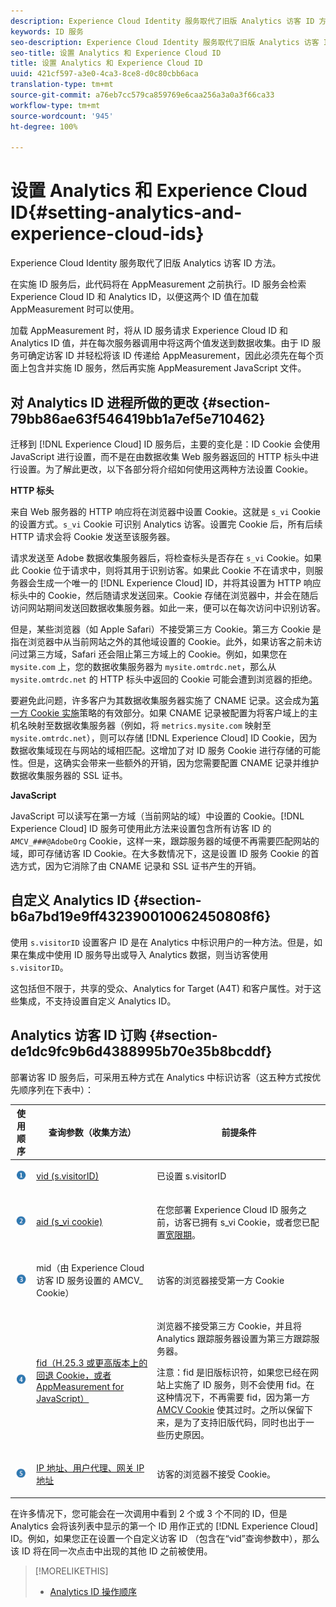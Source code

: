 ```yaml
---
description: Experience Cloud Identity 服务取代了旧版 Analytics 访客 ID 方法。
keywords: ID 服务
seo-description: Experience Cloud Identity 服务取代了旧版 Analytics 访客 ID 方法。
seo-title: 设置 Analytics 和 Experience Cloud ID
title: 设置 Analytics 和 Experience Cloud ID
uuid: 421cf597-a3e0-4ca3-8ce8-d0c80cbb6aca
translation-type: tm+mt
source-git-commit: a76eb7cc579ca859769e6caa256a3a0a3f66ca33
workflow-type: tm+mt
source-wordcount: '945'
ht-degree: 100%

---
```



# 设置 Analytics 和 Experience Cloud ID{#setting-analytics-and-experience-cloud-ids}

Experience Cloud Identity 服务取代了旧版 Analytics 访客 ID 方法。

在实施 ID 服务后，此代码将在 AppMeasurement 之前执行。ID 服务会检索 Experience Cloud ID 和 Analytics ID，以便这两个 ID 值在加载 AppMeasurement 时可以使用。

加载 AppMeasurement 时，将从 ID 服务请求 Experience Cloud ID 和 Analytics ID 值，并在每次服务器调用中将这两个值发送到数据收集。由于 ID 服务可确定访客 ID 并轻松将该 ID 传递给 AppMeasurement，因此必须先在每个页面上包含并实施 ID 服务，然后再实施 AppMeasurement JavaScript 文件。

## 对 Analytics ID 进程所做的更改 {#section-79bb86ae63f546419bb1a7ef5e710462}

迁移到 [!DNL Experience Cloud] ID 服务后，主要的变化是：ID Cookie 会使用 JavaScript 进行设置，而不是在由数据收集 Web 服务器返回的 HTTP 标头中进行设置。为了解此更改，以下各部分将介绍如何使用这两种方法设置 Cookie。

**HTTP 标头**

来自 Web 服务器的 HTTP 响应将在浏览器中设置 Cookie。这就是 `s_vi` Cookie 的设置方式。`s_vi` Cookie 可识别 Analytics 访客。设置完 Cookie 后，所有后续 HTTP 请求会将 Cookie 发送至该服务器。

请求发送至 Adobe 数据收集服务器后，将检查标头是否存在 `s_vi` Cookie。如果此 Cookie 位于请求中，则将其用于识别访客。如果此 Cookie 不在请求中，则服务器会生成一个唯一的 [!DNL Experience Cloud] ID，并将其设置为 HTTP 响应标头中的 Cookie，然后随请求发送回来。Cookie 存储在浏览器中，并会在随后访问网站期间发送回数据收集服务器。如此一来，便可以在每次访问中识别访客。

但是，某些浏览器（如 Apple Safari）不接受第三方 Cookie。第三方 Cookie 是指在浏览器中从当前网站之外的其他域设置的 Cookie。此外，如果访客之前未访问过第三方域，Safari 还会阻止第三方域上的 Cookie。例如，如果您在 `mysite.com` 上，您的数据收集服务器为 `mysite.omtrdc.net`，那么从 `mysite.omtrdc.net` 的 HTTP 标头中返回的 Cookie 可能会遭到浏览器的拒绝。

要避免此问题，许多客户为其数据收集服务器实施了 CNAME 记录。这会成为[第一方 Cookie 实施](https://docs.adobe.com/content/help/zh-Hans/core-services/interface/ec-cookies/cookies-first-party.html)策略的有效部分。如果 CNAME 记录被配置为将客户域上的主机名映射至数据收集服务器（例如，将 `metrics.mysite.com` 映射至 `mysite.omtrdc.net`），则可以存储 [!DNL Experience Cloud] ID Cookie，因为数据收集域现在与网站的域相匹配。这增加了对 ID 服务 Cookie 进行存储的可能性。但是，这确实会带来一些额外的开销，因为您需要配置 CNAME 记录并维护数据收集服务器的 SSL 证书。

**JavaScript**

JavaScript 可以读写在第一方域（当前网站的域）中设置的 Cookie。[!DNL Experience Cloud] ID 服务可使用此方法来设置包含所有访客 ID 的 `AMCV_###@AdobeOrg` Cookie，这样一来，跟踪服务器的域便不再需要匹配网站的域，即可存储访客 ID Cookie。在大多数情况下，这是设置 ID 服务 Cookie 的首选方式，因为它消除了由 CNAME 记录和 SSL 证书产生的开销。

<!---However, there are a few situations where setting the cookie in the HTTP header is beneficial for cross-domain tracking, which is described in [Data Collection CNAMEs and Cross-Domain Tracking](../../reference/analytics-reference/cname.md#concept-4df91f8a30ad4ec7a01eb943d579cc9d).-->

## 自定义 Analytics ID {#section-b6a7bd19e9ff432390010062450808f6}

使用 `s.visitorID` 设置客户 ID 是在 Analytics 中标识用户的一种方法。但是，如果在集成中使用 ID 服务导出或导入 Analytics 数据，则当访客使用 `s.visitorID`。

这包括但不限于，共享的受众、Analytics for Target (A4T) 和客户属性。对于这些集成，不支持设置自定义 Analytics ID。

## Analytics 访客 ID 订购 {#section-de1dc9fc9b6d4388995b70e35b8bcddf}

部署访客 ID 服务后，可采用五种方式在 Analytics 中标识访客（这五种方式按优先顺序列在下表中）：

<table id="table_D267D36451F643D1BB68AF6FEAA6AD1A"> 
 <thead> 
  <tr> 
   <th colname="col1" class="entry"> 使用顺序 </th> 
   <th colname="col2" class="entry"> 查询参数（收集方法） </th> 
   <th colname="col3" class="entry"> 前提条件 </th> 
  </tr> 
 </thead>
 <tbody> 
  <tr> 
   <td colname="col1"> <p> <img id="image_9F3E58898A1B4F40BBDEF5ADE362E55C" src="assets/step1_icon.png" /> </p> </td> 
   <td colname="col2"> <p> <a href="https://docs.adobe.com/content/help/zh-Hans/analytics/implementation/vars/config-vars/visitorid.html" format="http" scope="external"> vid (s.visitorID)</a> </p> </td> 
   <td colname="col3"> <p>已设置 s.visitorID </p> </td> 
  </tr> 
  <tr> 
   <td colname="col1"> <p> <img id="image_77A06981672745B6AEA8BB4D55911CCA" src="assets/step2_icon.png" /> </p> </td> 
   <td colname="col2"> <p> <a href="https://docs.adobe.com/content/help/zh-Hans/core-services/interface/ec-cookies/cookies-analytics.html" format="http" scope="external"> aid (s_vi cookie)</a> </p> </td> 
   <td colname="col3"> <p>在您部署 <span class="keyword">Experience Cloud ID 服务</span>之前，访客已拥有 s_vi Cookie，或者您已配置<a href="../../reference/analytics-reference/grace-period.md" format="dita" scope="local">宽限期</a>。 </p> </td> 
  </tr> 
  <tr> 
   <td colname="col1"> <p> <img id="image_0A950B1A6B004387AFEE8EED882739CB" src="assets/step3_icon.png" /> </p> </td> 
   <td colname="col2"> <p>mid（由 Experience Cloud 访客 ID 服务设置的 AMCV_ Cookie） </p> </td> 
   <td colname="col3"> <p>访客的浏览器接受第一方 Cookie </p> </td> 
  </tr> 
  <tr> 
   <td colname="col1"> <p> <img id="image_6F0ED8FE3EF846CA8E6ECCC3C0070D85" src="assets/step4_icon.png" /> </p> </td> 
   <td colname="col2"> <p> <a href="https://docs.adobe.com/content/help/zh-Hans/id-service/using/reference/analytics-reference/analytics-ids.html" format="http" scope="external">fid（H.25.3 或更高版本上的回退 Cookie，或者 AppMeasurement for JavaScript）</a> </p> </td> 
   <td colname="col3"> <p>浏览器不接受第三方 Cookie，并且将 Analytics 跟踪服务器设置为第三方跟踪服务器。 </p> <p> <p>注意：<span class="codeph">fid</span> 是旧版标识符，如果您已经在网站上实施了 ID 服务，则不会使用 fid。在这种情况下，不再需要 <span class="codeph">fid</span>，因为第一方 <a href="../../introduction/cookies.md" format="dita" scope="local">AMCV Cookie</a> 使其过时。之所以保留下来，是为了支持旧版代码，同时也出于一些历史原因。 </p> </p> </td> 
  </tr> 
  <tr> 
   <td colname="col1"> <p> <img id="image_23D8C0EB69EC4084BC237B5B98C036F4" src="assets/step5_icon.png" /> </p> </td> 
   <td colname="col2"> <p> <a href="https://docs.adobe.com/content/help/zh-Hans/analytics/technotes/visitor-identification.html" format="http" scope="external"> IP 地址、用户代理、网关 IP 地址</a> </p> </td> 
   <td colname="col3"> <p>访客的浏览器不接受 Cookie。 </p> </td> 
  </tr> 
 </tbody> 
</table>

在许多情况下，您可能会在一次调用中看到 2 个或 3 个不同的 ID，但是 Analytics 会将该列表中显示的第一个 ID 用作正式的 [!DNL Experience Cloud] ID。例如，如果您正在设置一个自定义访客 ID （包含在“vid”查询参数中），那么该 ID 将在同一次点击中出现的其他 ID 之前被使用。

>[!MORELIKETHIS]
>
>* [Analytics ID 操作顺序](../../reference/analytics-reference/analytics-order-of-operations.md#concept-b92935b4fff545adb4773f3728bc15ef)

